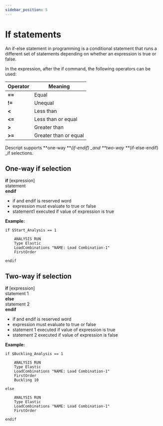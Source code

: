 ```yaml
---
sidebar_position: 5
---
```

# If statements

An if-else statement in programming is a conditional statement that runs a different set of statements depending on whether an expression is true or false.

In the expression, after the if command, the following operators can be used:

| Operator    | Meaning               |
| ----------- | --------------------- |
| **==**      | Equal                 |
| **!=**      | Unequal               |
| **&lt;**    | Less than             |
| **&lt;=**   | Less than or equal    |
| **>**       | Greater than          |
| **>=**      | Greater than or equal |

Descript supports **one-way **_(if-endif) \_and **two-way **_(if-else-endif) \_if selections.


## One-way if selection

**if** \[expression]  
statement  
**endif**

- if and endif is reserved word
- expression must evaluate to true or false
- statement1 executed if value of expression is true

**Example:**


```
if $Start_Analysis == 1

    ANALYSIS RUN
    Type Elastic
    LoadCombinations "NAME: Load Combination-1"
    FirstOrder

endif
```


## Two-way if selection


**if** \[expression]  
statement 1  
**else**  
statement 2  
**endif**


- if and endif is reserved word
- expression must evaluate to true or false
- statement 1 executed if value of expression is true
- statement 2 executed if value of expression is false


**Example:**


```
if $Buckling_Analysis == 1

    ANALYSIS RUN
    Type Elastic
    LoadCombinations "NAME: Load Combination-1"
    FirstOrder
    Buckling 10

else

    ANALYSIS RUN
    Type Elastic
    LoadCombinations "NAME: Load Combination-1"
    FirstOrder

endif
```
